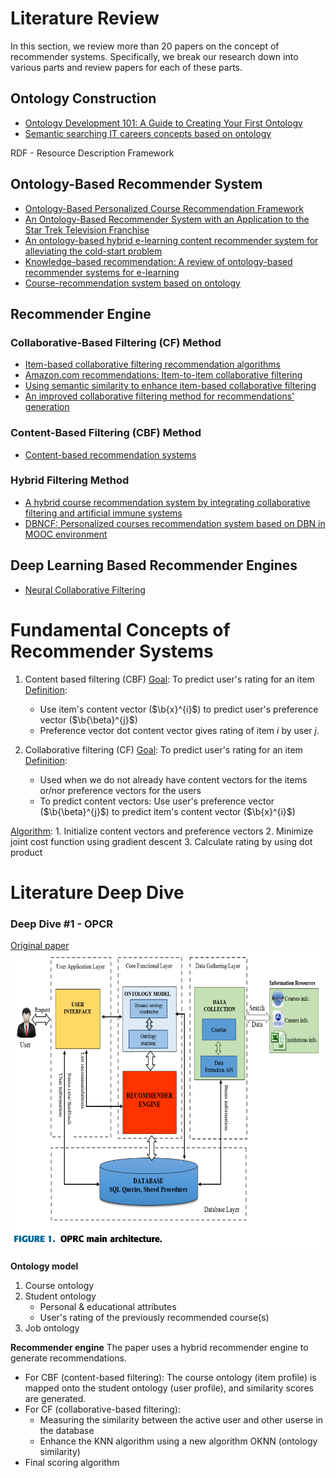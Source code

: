 # Literature Review

In this section, we review more than 20 papers on the concept of recommender systems. Specifically, we break our research down into various parts and review papers for each of these parts.

## Ontology Construction

- [Ontology Development 101: A Guide to Creating Your First Ontology](https://protege.stanford.edu/publications/ontology_development/ontology101.pdf)
- [Semantic searching IT careers concepts based on ontology](http://www.joams.com/uploadfile/2013/0426/20130426033427832.pdf)

RDF - Resource Description Framework

## Ontology-Based Recommender System

- [Ontology-Based Personalized Course Recommendation Framework](https://ieeexplore.ieee.org/document/8587168)
- [An Ontology-Based Recommender System with an Application to the Star Trek Television Franchise](https://arxiv.org/abs/1808.00103)
- [An ontology-based hybrid e-learning content recommender system for alleviating the cold-start problem](https://link-springer-com.eproxy.lib.hku.hk/article/10.1007/s10639-021-10508-0)
- [Knowledge-based recommendation: A review of ontology-based recommender systems for e-learning](https://link.springer.com/article/10.1007/s10462-017-9539-5)
- [Course-recommendation system based on ontology](https://ieeexplore.ieee.org/document/6890767)

## Recommender Engine

### Collaborative-Based Filtering (CF) Method

- [Item-based collaborative filtering recommendation algorithms](https://dl.acm.org/doi/10.1145/371920.372071)
- [Amazon.com recommendations: Item-to-item collaborative filtering](https://ieeexplore.ieee.org/document/1167344)
- [Using semantic similarity to enhance item-based collaborative filtering](http://facweb.cs.depaul.edu/mobasher/research/papers/JM03.pdf)
- [An improved collaborative filtering method for recommendations' generation](https://ieeexplore.ieee.org/document/1401179)

### Content-Based Filtering (CBF) Method

- [Content-based recommendation systems](https://link.springer.com/chapter/10.1007/978-3-540-72079-9_10)

### Hybrid Filtering Method

- [A hybrid course recommendation system by integrating collaborative filtering and artificial immune systems](https://www.mdpi.com/1999-4893/9/3/47)
- [DBNCF: Personalized courses recommendation system based on DBN in MOOC environment](https://ieeexplore.ieee.org/document/8005400)

## Deep Learning Based Recommender Engines

- [Neural Collaborative Filtering](https://arxiv.org/abs/1708.05031)

# Fundamental Concepts of Recommender Systems

1. Content based filtering (CBF)
  <u>Goal</u>: To predict user's rating for an item
  <u>Definition</u>:
    - Use item's content vector ($\b{x}^{i}$) to predict user's preference vector ($\b{\beta}^{j}$)
     - Preference vector dot content vector gives rating of item $i$ by user $j$.

2. Collaborative filtering (CF)
  <u>Goal</u>: To predict user's rating for an item
  <u>Definition</u>:
     - Used when we do not already have content vectors for the items or/nor preference vectors for the users
     - To predict content vectors: Use user's preference vector ($\b{\beta}^{j}$) to predict item's content vector ($\b{x}^{i}$)

  <u>Algorithm</u>: 
    1. Initialize content vectors and preference vectors 
    2. Minimize joint cost function using gradient descent
    3. Calculate rating by using dot product

# Literature Deep Dive

### Deep Dive #1 - OPCR

[Original paper](https://ieeexplore.ieee.org/document/8587168)
![OPCR main architecture](/screenshots/OPRC_main_architecture.png)

**Ontology model**

1. Course ontology
2. Student ontology
   - Personal & educational attributes
   - User's rating of the previously recommended course(s)
3. Job ontology

**Recommender engine**
The paper uses a hybrid recommender engine to generate recommendations.

- For CBF (content-based filtering):
  The course ontology (item profile) is mapped onto the student ontology (user profile), and similarity scores are generated.
- For CF (collaborative-based filtering):
  - Measuring the similarity between the active user and other userse in the database
  - Enhance the KNN algorithm using a new algorithm OKNN (ontology similarity)
- Final scoring algorithm
